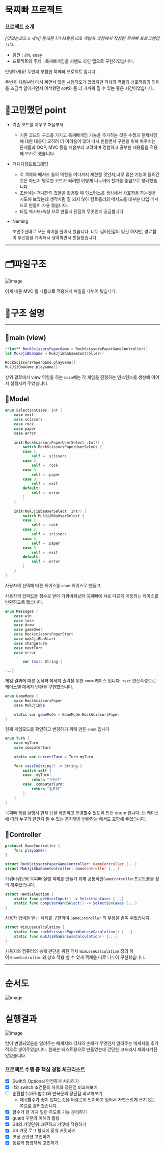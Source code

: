 # 묵찌빠 프로젝트

### 프로젝트 소개

*[맛있는코드 x 새싹] 동대문 1기 AI활용 iOS 개발자 과정에서 작성한 묵찌빠 프로그램입니다.*

- 팀원 : Jin, easy
- 프로젝트의 주제 : 묵찌빠게임을 커맨드 라인 앱으로 구현하였습니다.

안녕하세요! 두번째 부활한 묵찌빠 프로젝트 입니다.

두번을 처음부터 다시 짜면서 많은 시행착오가 있었지만 객체의 역할과 상호작용의 의미를 조금씩 알아가면서 어색했던 `OOP`와 좀 더 가까워 질 수 있는 좋은 시간이었습니다.

# 🤔고민했던 point

- 기존 코드를 지우고 처음부터
    - 기존 코드의 구조를 가지고 묵찌빠게임 기능을 추가하는 것은 수정과 문제사항에 대한 대응이 오히려 더 어려움이 많아 다시 만들면서 구현을 위해 마주치는 문제들과 OOP, MVC 등을  처음부터 고려하며 경험하고 공부한 내용들을 적용해 보기로 했습니다.

- 객체지향프로그래밍
    - 각 객체와 메서드 들의 역할을 어디까지 제한할 것인지,너무 많은 기능이 들어간것은 아닌지 명료한 코드가 되려면 어떻게 나누어야 할까를 중심으로 생각했습니다
    - 초반에는 객체안의 값들을 활용할 때 인스턴스를 생성해서 상호작용 하는것을 시도해 보았는데 생각처럼 잘 되지 않아 컨트롤러의 메서드를 대부분 타입 메서드로 만들어 사용 했습니다.
    - 타입 메서드/속성 으로 만들시 단점이 무엇인지 궁금합니다
- Naming
    
    조언주신대로 모든 약어를 풀어서 썼습니다. 너무 길어진감이 있긴 하지만, 명료함이 우선임을 계속해서 생각하면서 만들었습니다.
    

---

# 🗂️파일구조

![image](https://github.com/wlsdud-dev/ios-rock-scissor-paper/assets/92171561/6bc680ed-303b-47c9-b051-357146c08e5d)


어제 배운 MVC 를 나름대로 적용해서 파일을 나누어 봤습니다.

# 💬구조 설명

---

## 🔸main (view)

```swift
**let** RockScissorsPaperGame = RockScissorsPaperGameController()
let MukJjiBbaGame = MukJjiBbaGameController()

RockScissorsPaperGame.playGame()
MukJjiBbaGame.playGame()
```

상위 경로에서 view 역할을 하는 `main`에는 각 게임을 진행하는 인스턴스를 생성해 이어서 실행시켜 주었습니다.

## 🔸Model

```swift
enum SelectionCases: Int {
    case exit
    case scissors
    case rock
    case paper
    case error
    
    init(RockScissorsPaperUserSelect :Int?) {
        switch RockScissorsPaperUserSelect {
        case 1:
            self = .scissors
        case 2:
            self = .rock
        case 3:
            self = .paper
        case 0:
            self = .exit
        default:
            self = .error
        }
    }
    
    init(MukJjiBbaUserSelect :Int?) {
        switch MukJjiBbaUserSelect {
        case 1:
            self = .rock
        case 2:
            self = .scissors
        case 3:
            self = .paper
        case 0:
            self = .exit
        default:
            self = .error
        }
    }
}
```

사용자의 선택에 따른 케이스를 `enum` 케이스로 만들고, 

사용자의 입력값을 정수로 받아 가위바위보와 묵찌빠에 서로 다르게 매칭되는 케이스를 반환하도록 했습니다.

```swift
enum Messages {
    case win
    case lose
    case draw
    case gameOver
    case RockscissorsPaperStart
    case mukJjiBbaStart
    case changeTurn
    case nextTurn
    case error
		
		var text: String {

...}
```

게임 결과에 따른 동작과 메세지 출력을 위한 `enum` 케이스 입니다. `text` 연산속성으로 케이스별 메세지 반환을 구현했습니다.

```swift
enum GameMode {
    case RockScissorsPaper
    case MukJjiBba
    
    static var gameMode = GameMode.RockScissorsPaper
}
```

현재 게임모드를 확인하고 변경하기 위해 만든 `enum` 입니다

```swift
enum Turn {
    case myTurn
    case computerTurn
    
    static var currentTurn = Turn.myTurn
    
    func caseToString() -> String {
        switch self {
        case .myTurn:
            return "사용자"
        case .computerTurn:
            return "컴퓨터"
        }
    }
}
```

묵찌빠 게임 실행시 현재 턴을 확인하고 변경할수 있도록 만든 enum 입니다. 턴 케이스에 따라 누구의 턴인지 알 수 있는 문자열을 반환하는 메서도 포함해 주었습니다.

## 🔸Controller

```swift
protocol GameController {
	func playGame()
}

struct RockScissorsPaperGameController: GameController {...}
struct MukJjiBbaGameController: GameController {...}
```

가위바위보와 묵찌빠 실행 객체를 만들기 위해 공통적인`GameController`프로토콜을 정의 해주었습니다.

```swift
struct HandSelection {
	static func getUserInput() -> SelectionCases {...}
	static func computerHandSelect() -> SelectionCases {...}
}
```

사용자 입력을 받는 객체를 구현하여 `GameController` 의 부담을 줄여 주었습니다.

```swift
struct WinLoseCalculation {
	static func rockScissorsPaperWinLoseCaculation() {...}
	static func mukJjiBbaWinLoseCalculation() {...}
}
```

사용자와 컴퓨터의 승패 판단을 위한 객체 `WinLoseCalculation` 정의 하여 `GameController` 와 상호 작용 할 수 있게 객체를 따로 나누어 구현했습니다.

---

# 순서도

![image](https://github.com/wlsdud-dev/ios-rock-scissor-paper/assets/92171561/52aece3a-ab61-4fe6-a70e-10795c317201)

# 실행결과

![image](https://github.com/wlsdud-dev/ios-rock-scissor-paper/assets/92171561/31b2128e-04a4-43b4-8a5a-d05893aa54d1)

턴이 변경되었음을 알려주는 메세지와 각자의 손패가 무엇인지 알려주는 메세지를 추가적으로 넣어주었습니다. 원래는 테스트용으로 만들었는데 간단한 코드라서 제외시키진 않았습니다.

### ****프로젝트 수행 중 핵심 경험 체크리스트****

- [x]  Swift의 Optional 안전하게 처리하기
- [x]  if와 switch 조건문의 차이와 장단점 비교해보기
- [ ]  순환함수(재귀함수)와 반복문의 장단점 비교해보기
    - 재귀함수가 좋지 않다는것을 어렴풋이 인지하고 있어서 자연스럽게 쓰지 않는쪽으로 흘러갔습니다.
- [x]  함수가 한 가지 일만 하도록 기능 분리하기
- [x]  guard 구문의 이해와 활용
- [x]  Git의 커밋단위 고민하고 커밋에 적용하기
- [x]  Git 커밋 로그 형식에 맞춰 커밋하기
- [x]  코딩 컨벤션 고민하기
- [x]  동료와 협업자세 고민하기
